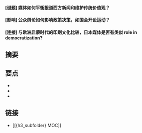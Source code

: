 #### [谜题] 媒体如何平衡报道西方新闻和维护传统价值观？


#### [影响] 公众舆论如何影响政策决策，如国会开设运动？


#### [连接] 与欧洲启蒙时代的印刷文化比较，日本媒体是否有类似 role in  democratization?


## 摘要


## 要点

- 
- 
- 

## 链接

- [[{h3_subfolder} MOC]]
